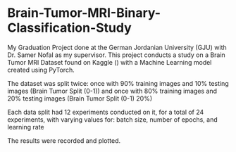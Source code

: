 # Brain-Tumor-MRI-Binary-Classification-Study
My Graduation Project done at the German Jordanian University (GJU) with Dr. Samer Nofal as my supervisor.
This project conducts a study on a Brain Tumor MRI Dataset found on Kaggle () with a Machine Learning model created using PyTorch.

The dataset was split twice: once with 90% training images and 10% testing images (Brain Tumor Split (0-1))
and once with 80% training images and 20% testing images (Brain Tumor Split (0-1) 20%)

Each data split had 12 experiments conducted on it, for a total of 24 experiments, with varying values for: batch size, number of epochs, and learning rate

The results were recorded and plotted.
